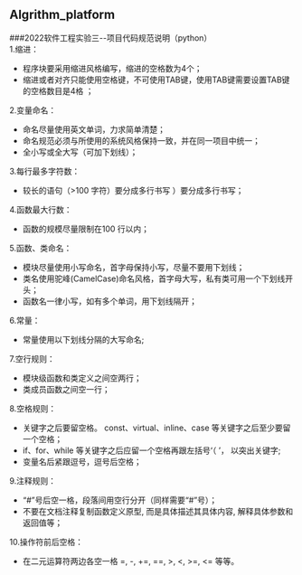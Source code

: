 ## Algrithm_platform
###2022软件工程实验三--项目代码规范说明（python）<br>
1.缩进：<br>	
- 程序块要采用缩进风格编写，缩进的空格数为4个；<br>
- 缩进或者对齐只能使用空格键，不可使用TAB键，使用TAB键需要设置TAB键的空格数目是4格 ；<br>

2.变量命名：<br>

- 命名尽量使用英文单词，力求简单清楚；<br>
- 命名规范必须与所使用的系统风格保持一致，并在同一项目中统一；<br>
- 全小写或全大写（可加下划线）；<br>

3.每行最多字符数：<br>

- 较长的语句（>100 字符）要分成多行书写 ）要分成多行书写；<br>

4.函数最大行数：<br>

- 函数的规模尽量限制在100 行以内；<br>

5.函数、类命名：<br>

- 模块尽量使用小写命名，首字母保持小写，尽量不要用下划线；<br>
- 类名使用驼峰(CamelCase)命名风格，首字母大写，私有类可用一个下划线开头；<br>
- 函数名一律小写，如有多个单词，用下划线隔开；<br>

6.常量：<br>

- 常量使用以下划线分隔的大写命名;<br>

7.空行规则：<br>

- 模块级函数和类定义之间空两行；<br>
- 类成员函数之间空一行；<br>

8.空格规则：<br>

- 关键字之后要留空格。 const、virtual、inline、case 等关键字之后至少要留一个空格；<br>
- if、for、while 等关键字之后应留一个空格再跟左括号‘（ ’， 以突出关键字;<br>
- 变量名后紧跟逗号，逗号后空格；<br>

9.注释规则：<br>

- “#”号后空一格，段落间用空行分开（同样需要“#”号）；<br>
- 不要在文档注释复制函数定义原型, 而是具体描述其具体内容, 解释具体参数和返回值等；<br>

10.操作符前后空格：<br>

- 在二元运算符两边各空一格 =, -, +=, ==, >, <, >=, <= 等等。<br>

